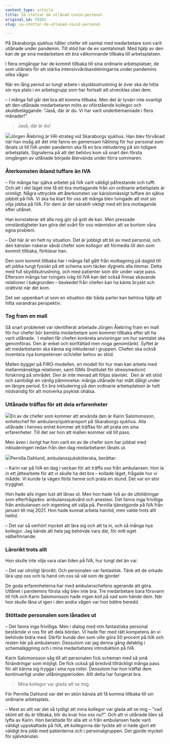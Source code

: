 ```yaml
---
content_type: article
title: Så stöttar de utlånad covid-personal
original_id: 59101
slug: sa-stottar-de-utlanad-covid-personal

---
```


På Skaraborgs sjukhus håller chefer ett samtal med medarbetare som varit utlånade under pandemin. Till stöd har de en samtalsmall. Med hjälp av den kan de ge sina medarbetare ett bra välkomnande tillbaka till arbetsplatsen.

I flera omgångar har de kommit tillbaka till sina ordinarie arbetsplatser, de som utlånats för att stärka intensivvårdsavdelningarna under pandemins olika vågor.

När en lång period av tungt arbete i skyddsutrustning är över ska de hitta sin nya plats i en arbetsgrupp som har fortsatt att utvecklas utan dem.

­– I många fall går det bra att komma tillbaka. Men det är tyvärr inte ovanligt att den utlånade medarbetaren möts av oförstående kollegor och skuldbeläggande: ”Jaså, där är du. Vi har varit underbemannade i flera månader!”

> Jaså, där är du!

[![](https://www.suntarbetsliv.se/wp-content/uploads/2021/09/jorgen-alebring2_Red_200x220.jpg)](https://www.suntarbetsliv.se/wp-content/uploads/2021/09/jorgen-alebring2_Red_200x220.jpg)Jörgen Ålebring är HR-strateg vid Skaraborgs sjukhus. Han blev förvånad när han insåg att det inte fanns en gemensam hållning för hur personal som lånats ut till IVA under pandemin ska få en bra inkludering på sin tidigare arbetsplats. Signalerna på att det behövs kom så snart den första omgången av utlånade började återvända under förra sommaren.

### Återkomsten ibland tuffare än IVA

– För många har själva arbetet på IVA varit väldigt påfrestande och tufft. Och att i det läget inte få ett bra mottagande från sin ordinarie arbetsplats är orimligt. Några uttryckte att återkomsten var känslomässigt tuffare än själva jobbet på IVA. Vi ska ha klart för oss att många blev tvingade att mot sin vilja jobba på IVA. För dem är det särskilt viktigt med ett bra mottagande efter utlånet.

Han konstaterar att alla nog gör så gott de kan. Men pressade omständigheter kan göra det svårt för oss människor att se bortom våra egna problem.

– Det här är en helt ny situation. Det är jobbigt att bli av med personal, och den känslan riskerar såväl chefer som kollegor att förmedla till den som kommit tillbaka, förklarar han.

Den som kommit tillbaka har i många fall gått från mottagning på dagtid till att jobba tungt fysiskt på ett schema som täcker dygnets alla timmar. Detta med full skyddsutrustning, och med patienter som dör under varje pass. Eftersom många har tvingats iväg till IVA kan det också finnas skavande relationer i bakgrunden – beskedet från chefen kan ha känts bryskt och orättvist när det kom.

Det ser uppenbart ut som en situation där båda parter kan behöva hjälp att hitta varandras perspektiv.

### Tog fram en mall

Så snart problemet var identifierat arbetade Jörgen Ålebring fram en mall för hur chefer bör bemöta medarbetare som kommer tillbaka efter att ha varit utlånade.  I mallen får chefen konkreta anvisningar om hur samtalet ska genomföras. Den är enkel och kortfattad men noga genomtänkt. Syftet är att medarbetaren ska känna sig inkluderad i gruppen. Chefen ska också inventera nya kompetenser och/eller behov av stöd.

Mallen bygger på FIRO-modellen, en modell för hur man kan arbeta med mellanmänskliga relationer, samt ISMs (Institutet för stressmedicin) forskning på området. Den är inte menad att följas slaviskt.  Den är ett stöd och samtidigt en vänlig påminnelse: många utlånade har mått dåligt under en längre period. En bra inkludering på den ordinarie arbetsplatsen är helt nödvändig för att motverka psykisk ohälsa.

### Utlånade träffas för att dela erfarenheter

[![](https://www.suntarbetsliv.se/wp-content/uploads/2021/09/Eng_Foto_4KE4796_Red_200x220.jpg)](https://www.suntarbetsliv.se/wp-content/uploads/2021/09/Eng_Foto_4KE4796_Red_200x220.jpg)En av de chefer som kommer att använda den är Karin Salomonsson, enhetschef för ambulans/sjuktransport på Skaraborgs sjukhus. Alla utlånade i hennes enhet kommer att träffas för att prata om sina erfarenheter. Till det ser hon att mallen kommer väl till pass.

Men även i övrigt har hon varit en av de chefer som har jobbat med inkluderingen redan från den dag medarbetaren lånats ut.

[![](https://www.suntarbetsliv.se/wp-content/uploads/2021/09/Eng_Foto_4KE4813_Red_200x220.jpg)](https://www.suntarbetsliv.se/wp-content/uploads/2021/09/Eng_Foto_4KE4813_Red_200x220.jpg)Pernilla Dahlund, ambulanssjuksköterska, berättar:

– Karin var på IVA en dag i veckan för att träffa oss från ambulansen. Hon la in ett jättearbete för att vi skulle ha det bra – kollade läget, frågade hur vi mådde. Vi kunde ta vägen förbi henne och prata en stund. Det var en stor trygghet.

Hon hade alls ingen lust att lånas ut. Men hon hade två av de utbildningar som efterfrågades: ambulanssjukvård och anestesi. Det fanns inga frivilliga från ambulansen och ingenting att välja på. Pernilla tjänstgjorde på IVA från januari till maj 2021. Hon hade kunnat arbeta halvtid, men valde trots allt heltid.

– Det var så oerhört mycket att lära sig och att ta in, och så många nya kollegor. Jag kände att hela jag behövde vara där, för mitt eget välbefinnande.

### Lärorikt trots allt

Hon skulle inte vilja vara utan tiden på IVA, hur tungt det än var.

– Det var otroligt lärorikt. Och personalen var fantastisk. Tänk att de orkade lära upp oss och ta hand om oss så väl som de gjorde!

De goda erfarenheterna har med ambulanschefens agerande att göra. Utlånet i pandemins första våg blev inte bra. Tre medarbetare bara försvann till IVA och Karin Salomonsson hade ingen koll på vad som hände dem. När hon skulle låna ut igen i den andra vågen var hon bättre beredd.

### Stöttade personalen som lånades ut

– Det fanns inga frivilliga. Men i dialog med min fantastiska personal bestämde vi oss för att dela bördan. Vi hade fler med rätt kompetens än vi behövde bidra med. Därför kunde den som ville göra 50 procent på IVA och resten här på ambulansen. Dessutom var jag denna gång delaktig i schemaläggning och i mina medarbetares introduktion på IVA.

Karin Salomonsson såg till att personalen fick scheman med så små förändringar som möjligt. De fick också gå bredvid tillräckligt många pass för att känna sig trygga i sina nya roller. Dessutom har hon träffat dem kontinuerligt under utlåningsperioden. Allt detta har fungerat bra.

> Mina kollegor var glada att se mig.

För Pernilla Dahlund var det en skön känsla att få komma tillbaka till sin ordinarie arbetsplats.

– Mest av allt var det så tydligt att mina kollegor var glada att se mig – ”vad skönt att du är tillbaka, blir du kvar hos oss nu?”. Och att vi utlånade blev så lyfta av Karin. Hon berättade för alla att vi från ambulansen hade varit väldigt uppskattade på IVA, att kollegorna där tyckte att vi hade gjort ett väldigt bra jobb med patienterna och i personalgruppen. Det gjorde mycket för självkänslan.

